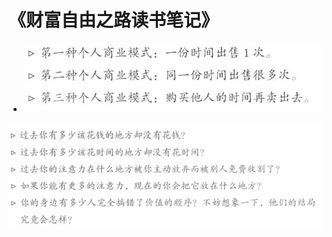 # 《财富自由之路读书笔记》

- ![image-20210209162524502](./imgs/image-20210209162524502.png)

![image-20210209170149584](./imgs/image-20210209170018593.png)

